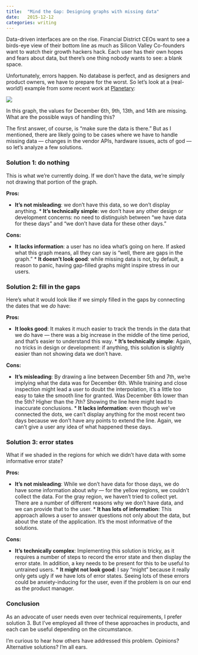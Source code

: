 ```yaml
---
title:  "Mind the Gap: Designing graphs with missing data"
date:   2015-12-12
categories: writing
---
```


Data-driven interfaces are on the rise. Financial District CEOs want to see a birds-eye view of their bottom line as much as Silicon Valley Co-founders want to watch their growth hackers hack. Each user has their own hopes and fears about data, but there’s one thing nobody wants to see: a blank space.

Unfortunately, errors happen. No database is perfect, and as designers and product owners, we have to prepare for the worst. So let’s look at a (real-world!) example from some recent work at [Planetary](http://planetary.io/):

![](https://cdn-images-1.medium.com/max/1600/1*ucFRuO38fYHOE2chToDtqA.png)

In this graph, the values for December 6th, 9th, 13th, and 14th are missing. What are the possible ways of handling this?

The first answer, of course, is “make sure the data is there.” But as I mentioned, there are likely going to be cases where we have to handle missing data — changes in the vendor APIs, hardware issues, acts of god — so let’s analyze a few solutions.

### **Solution 1: do nothing**

This is what we’re currently doing. If we don’t have the data, we’re simply not drawing that portion of the graph.

**Pros:**

* **It’s not misleading**: we don’t have this data, so we don’t display anything. * **It’s technically simple**: we don’t have any other design or development concerns: no need to distinguish between “we have data for these days” and “we don’t have data for these other days.”

**Cons:**

* **It lacks information**: a user has no idea what’s going on here. If asked what this graph means, all they can say is “well, there are gaps in the graph.” * **It doesn’t look good**: while missing data is not, by default, a reason to panic, having gap-filled graphs might inspire stress in our users.

### **Solution 2: fill in the gaps**

Here’s what it would look like if we simply filled in the gaps by connecting the dates that we *do* have:

**Pros:**

* **It looks good**: It makes it much easier to track the trends in the data that we do have — there was a big increase in the middle of the time period, and that’s easier to understand this way. * **It’s technically simple**: Again, no tricks in design or development: if anything, this solution is slightly easier than not showing data we don’t have.

**Cons:**

* **It’s misleading**: By drawing a line between December 5th and 7th, we’re implying what the data was for December 6th. While training and close inspection might lead a user to doubt the interpolation, it’s a little too easy to take the smooth line for granted. Was December 6th lower than the 5th? Higher than the 7th? Showing the line here might lead to inaccurate conclusions. * **It lacks information**: even though we’ve connected the dots, we can’t display anything for the most recent two days because we don’t have any points to extend the line. Again, we can’t give a user any idea of what happened these days.

### **Solution 3: error states**

What if we shaded in the regions for which we didn’t have data with some informative error state?

**Pros:**

* **It’s not misleading**: While we don’t have data for those days, we do have some information about *why* — for the yellow regions, we couldn’t collect the data. For the gray region, we haven’t tried to collect yet. There are a number of different reasons why we don’t have data, and we can provide that to the user. * **It has lots of information**: This approach allows a user to answer questions not only about the data, but about the state of the application. It’s the most informative of the solutions.

**Cons:**

* **It’s technically complex**: Implementing this solution is tricky, as it requires a number of steps to record the error state and then display the error state. In addition, a key needs to be present for this to be useful to untrained users. * **It might not look good**: I say “might” because it really only gets ugly if we have lots of error states. Seeing lots of these errors could be anxiety-inducing for the user, even if the problem is on our end as the product manager.

### **Conclusion**

As an advocate of user needs even over technical requirements, I prefer solution 3. But I’ve employed all three of these approaches in products, and each can be useful depending on the circumstance.

I’m curious to hear how others have addressed this problem. Opinions? Alternative solutions? I’m all ears.